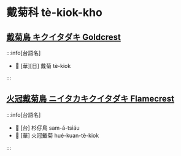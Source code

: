 # 戴菊科 tè-kiok-kho

## [戴菊鳥 キクイタダキ Goldcrest](https://ebird.org/species/goldcr1)

:::info[台語名]

- 🎯 [華][日] 戴菊 tè-kiok

:::

## [火冠戴菊鳥 ニイタカキクイタダキ Flamecrest](https://ebird.org/species/flamec1)

:::info[台語名]

- 🎯 [台] 杉仔鳥 sam-á-tsiáu
- 🎯 [華] 火冠戴菊 hué-kuan-tè-kiok

:::
